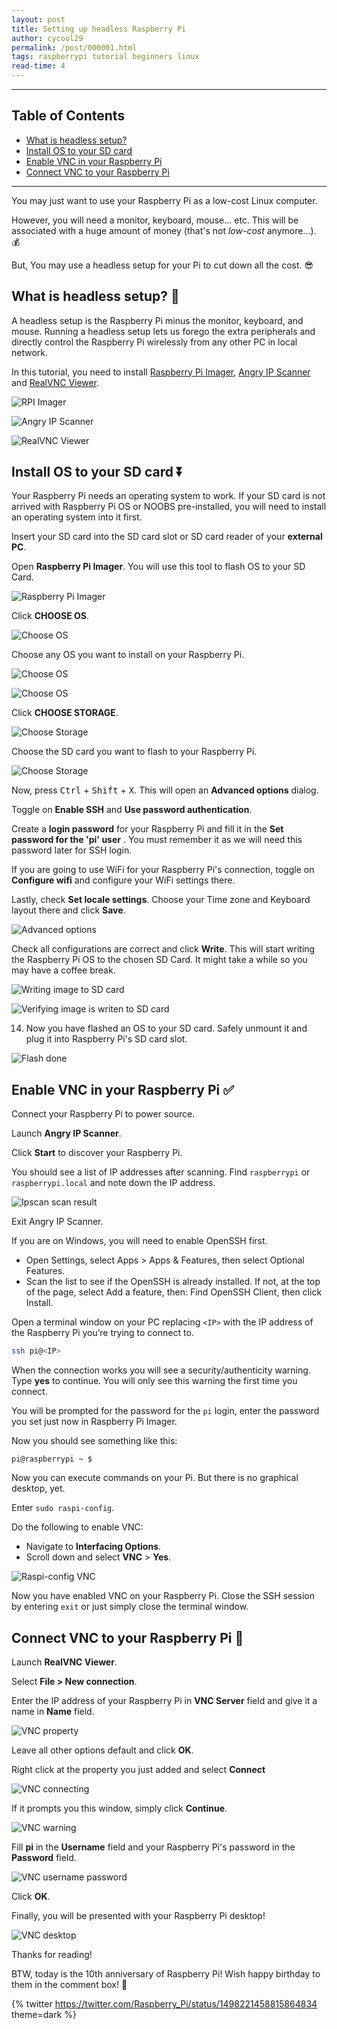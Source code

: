 ```yaml
---
layout: post
title: Setting up headless Raspberry Pi
author: cycool29
permalink: /post/000001.html
tags: raspberrypi tutorial beginners linux
read-time: 4
---
```


___

## Table of Contents

- [What is headless setup?](#what-is-headless-setup)
- [Install OS to your SD card](#install-os)
- [Enable VNC in your Raspberry Pi ](#enable-vnc)
- [Connect VNC to your Raspberry Pi ](#connect)


___

You may just want to use your Raspberry Pi as a low-cost Linux computer.

However, you will need a monitor, keyboard, mouse... etc. This will be associated with a huge amount of money (that's not *low-cost* anymore...). 💰

But, You may use a headless setup for your Pi to cut down all the cost. 😎

<h2><span id="what-is-headless-setup">What is headless setup? 🤔</span></h2>    

A headless setup is the Raspberry Pi minus the monitor, keyboard, and mouse. Running a headless setup lets us forego the extra peripherals and directly control the Raspberry Pi wirelessly from any other PC in local network.


In this tutorial, you need to install [Raspberry Pi Imager](https://www.raspberrypi.org/software/), [Angry IP Scanner](https://angryip.org/download/) and [RealVNC Viewer](https://www.realvnc.com/en/connect/download/viewer/).

![RPI Imager](https://dev-to-uploads.s3.amazonaws.com/uploads/articles/r5rzy0qgieffqb7sc2c4.png)
 
![Angry IP Scanner](https://dev-to-uploads.s3.amazonaws.com/uploads/articles/ro5zrvkykglulvmgneiy.png)

![RealVNC Viewer](https://dev-to-uploads.s3.amazonaws.com/uploads/articles/dr34s3c98hf5vgyk7c3i.png)
 

<h2><span id="install-os">Install OS to your SD card ⏬</span></h2>    



Your Raspberry Pi needs an operating system to work. If your SD card is not arrived with Raspberry Pi OS or NOOBS pre-installed, you will need to install an operating system into it first. 


Insert your SD card into the SD card slot or SD card reader of your **external PC**.

Open **Raspberry Pi Imager**. You will use this tool to flash OS to your SD Card.  

![Raspberry Pi Imager](https://dev-to-uploads.s3.amazonaws.com/uploads/articles/kwn63hzaygh5ywa271nb.png)
 
    

Click **CHOOSE OS**.  

![Choose OS](https://dev-to-uploads.s3.amazonaws.com/uploads/articles/w0v69lgvc8ww9xonsngw.png)
 
    
    
Choose any OS you want to install on your Raspberry Pi. 

![Choose OS](https://dev-to-uploads.s3.amazonaws.com/uploads/articles/ob28fgok557ioz1t5f99.png)
 
![Choose OS](https://dev-to-uploads.s3.amazonaws.com/uploads/articles/6n4pcgw1n8buw7elzqrh.png)
     
Click **CHOOSE STORAGE**.
     
![Choose Storage](https://dev-to-uploads.s3.amazonaws.com/uploads/articles/lj4ob0ovjfdw3urje7qt.png)

Choose the SD card you want to flash to your Raspberry Pi.
     
![Choose Storage](https://dev-to-uploads.s3.amazonaws.com/uploads/articles/fsf1mc0omvekqhu67un5.png)
 
Now, press <kbd>Ctrl</kbd> + <kbd>Shift</kbd> + <kbd>X</kbd>. This will open an **Advanced options** dialog.

Toggle on **Enable SSH** and **Use password authentication**.

Create a **login password** for your Raspberry Pi and fill it in the **Set password for the 'pi' user** . You must remember it as we will need this password later for SSH login.

If you are going to use WiFi for your Raspberry Pi's connection, toggle on **Configure wifi** and configure your WiFi settings there. 

Lastly, check **Set locale settings**. Choose your Time zone and Keyboard layout there and click **Save**.
     
![Advanced options](https://dev-to-uploads.s3.amazonaws.com/uploads/articles/cmqx40ktmblw8h9en1f1.png)
 
Check all configurations are correct and click **Write**. This will start writing the Raspberry Pi OS to the chosen SD Card. It might take a while so you may have a coffee break. 
     
![Writing image to SD card](https://dev-to-uploads.s3.amazonaws.com/uploads/articles/lcs91ynibna3ww6el0jz.png)
 
 
![Verifying image is writen to SD card](https://dev-to-uploads.s3.amazonaws.com/uploads/articles/goohgqiccbfc2tuu4imt.png)
 
14. Now you have flashed an OS to your SD card. Safely unmount it and plug it into Raspberry Pi's SD card slot.

![Flash done](https://dev-to-uploads.s3.amazonaws.com/uploads/articles/smoiqptrmjmal0n9a1fr.png)
 

<h2><span id="enable-vnc">Enable VNC in your Raspberry Pi ✅</span></h2>  

Connect your Raspberry Pi to power source.

Launch **Angry IP Scanner**.

Click **Start** to discover your Raspberry Pi.

You should see a list of IP addresses after scanning. Find `raspberrypi` or `raspberrypi.local` and note down the IP address.

![Ipscan scan result](https://dev-to-uploads.s3.amazonaws.com/uploads/articles/hoejjx9agohl11acgph6.png)
 
Exit Angry IP Scanner.

If you are on Windows, you will need to enable OpenSSH first. 
   - Open Settings, select Apps > Apps & Features, then select Optional Features.
   - Scan the list to see if the OpenSSH is already installed. If not, at the top of the page, select Add a feature, then: Find OpenSSH Client, then click Install. 

Open a terminal window on your PC replacing `<IP>` with the IP address of the Raspberry Pi you’re trying to connect to.

```bash
ssh pi@<IP>
```

When the connection works you will see a security/authenticity warning. Type **yes** to continue. You will only see this warning the first time you connect.

You will be prompted for the password for the `pi` login, enter the password you set just now in Raspberry Pi Imager.

Now you should see something like this: 

```
pi@raspberrypi ~ $
```

Now you can execute commands on your Pi. But there is no graphical desktop, yet.

Enter `sudo raspi-config`.

Do the following to enable VNC:

   - Navigate to **Interfacing Options**.
   - Scroll down and select **VNC** > **Yes**.

![Raspi-config VNC](https://dev-to-uploads.s3.amazonaws.com/uploads/articles/fjuhdnr6szqgyi7smj97.png)
 

Now you have enabled VNC on your Raspberry Pi. Close the SSH session by entering `exit` or just simply close the terminal window.

<h2><span id="connect">Connect VNC to your Raspberry Pi 🔗</span></h2>    

Launch **RealVNC Viewer**.

Select **File > New connection**.

Enter the IP address of your Raspberry Pi in **VNC Server** field and give it a name in **Name** field.

![VNC property](https://dev-to-uploads.s3.amazonaws.com/uploads/articles/4mm9hzrbjcyqqwx21o4s.png)
 
Leave all other options default and click **OK**. 

Right click at the property you just added and select **Connect**

![VNC connecting](https://dev-to-uploads.s3.amazonaws.com/uploads/articles/6q67j9ka26vevx67utck.png)

If it prompts you this window, simply click **Continue**.

![VNC warning](https://dev-to-uploads.s3.amazonaws.com/uploads/articles/kh5z530ydf26xmnszmxw.png)
 
  
Fill **pi** in the **Username** field and your Raspberry Pi's password in the **Password** field.

![VNC username password](https://dev-to-uploads.s3.amazonaws.com/uploads/articles/nlfjdkof5shz22aoaw1e.png) 

Click **OK**.

Finally, you will be presented with your Raspberry Pi desktop!

![VNC desktop](https://dev-to-uploads.s3.amazonaws.com/uploads/articles/t2gwpfd3rt2o7y5qrlq5.png)
 
Thanks for reading!

BTW, today is the 10th anniversary of Raspberry Pi! 
Wish happy birthday to them in the comment box! 🎂

{% twitter https://twitter.com/Raspberry_Pi/status/1498221458815864834 theme=dark %}
